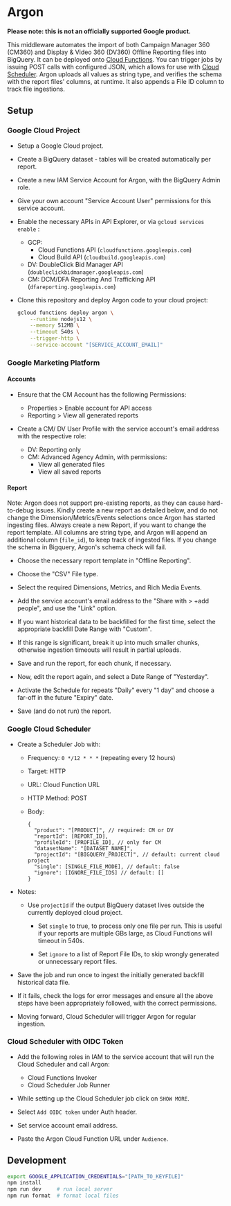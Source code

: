 # Argon

**Please note: this is not an officially supported Google product.**

This middleware automates the import of both Campaign Manager 360 (CM360) and
Display & Video 360 (DV360) Offline Reporting files into BigQuery. It can be
deployed onto [Cloud Functions](https://cloud.google.com/functions/). You
can trigger jobs by issuing POST calls with configured JSON, which allows
for use with [Cloud Scheduler](https://cloud.google.com/scheduler/). Argon
uploads all values as string type, and verifies the schema with the report
files' columns, at runtime. It also appends a File ID column to track file
ingestions.

## Setup

### Google Cloud Project

- Setup a Google Cloud project.
- Create a BigQuery dataset - tables will be created automatically per report.
- Create a new IAM Service Account for Argon, with the BigQuery Admin role.
- Give your own account "Service Account User" permissions for this service account.
- Enable the necessary APIs in API Explorer, or via `gcloud services enable` :
  - GCP:
    - Cloud Functions API (`cloudfunctions.googleapis.com`)
    - Cloud Build API (`cloudbuild.googleapis.com`)
  - DV: DoubleClick Bid Manager API (`doubleclickbidmanager.googleapis.com`)
  - CM: DCM/DFA Reporting And Trafficking API (`dfareporting.googleapis.com`)
- Clone this repository and deploy Argon code to your cloud project:

  ```sh
  gcloud functions deploy argon \
      --runtime nodejs12 \
      --memory 512MB \
      --timeout 540s \
      --trigger-http \
      --service-account "[SERVICE_ACCOUNT_EMAIL]"
  ```

### Google Marketing Platform

#### Accounts

- Ensure that the CM Account has the following Permissions:
  - Properties > Enable account for API access
  - Reporting > View all generated reports

- Create a CM/ DV User Profile with the service account's email address
  with the respective role:
  - DV: Reporting only
  - CM: Advanced Agency Admin, with permissions:
    - View all generated files
    - View all saved reports

#### Report

Note: Argon does not support pre-existing reports, as they can cause
hard-to-debug issues. Kindly create a new report as detailed below, and
do not change the Dimension/Metrics/Events selections once Argon has
started ingesting files. Always create a new Report, if you want to
change the report template. All columns are string type, and Argon will
append an additional column (`file_id`), to keep track of ingested files.
If you change the schema in Bigquery, Argon's schema check will fail.

- Choose the necessary report template in "Offline Reporting".

- Choose the "CSV" File type.

- Select the required Dimensions, Metrics, and Rich Media Events.

- Add the service account's email address to the "Share with > +add people",
  and use the "Link" option.

- If you want historical data to be backfilled for the first time,
  select the appropriate backfill Date Range with "Custom".

- If this range is significant, break it up into much smaller chunks,
  otherwise ingestion timeouts will result in partial uploads.

- Save and run the report, for each chunk, if necessary.

- Now, edit the report again, and select a Date Range of "Yesterday".

- Activate the Schedule for repeats "Daily" every "1 day" and choose a
  far-off in the future "Expiry" date.

- Save (and do not run) the report.

### Google Cloud Scheduler

- Create a Scheduler Job with:
  - Frequency: `0 */12 * * *` (repeating every 12 hours)
  - Target: HTTP
  - URL: Cloud Function URL
  - HTTP Method: POST
  - Body:

    ```json5
    {
      "product": "[PRODUCT]", // required: CM or DV
      "reportId": [REPORT_ID],
      "profileId": [PROFILE_ID], // only for CM
      "datasetName": "[DATASET_NAME]",
      "projectId": "[BIGQUERY_PROJECT]", // default: current cloud project
      "single": [SINGLE_FILE_MODE], // default: false
      "ignore": [IGNORE_FILE_IDS] // default: []
    }
    ```

- Notes:
  - Use `projectId` if the output BigQuery dataset lives outside the
    currently deployed cloud project.

    - Set `single` to true, to process only one file per run. This is
      useful if your reports are multiple GBs large, as Cloud Functions
      will timeout in 540s.

    - Set `ignore` to a list of Report File IDs, to skip wrongly generated
      or unnecessary report files.

- Save the job and run once to ingest the initially generated
  backfill historical data file.

- If it fails, check the logs for error messages and ensure all the above
  steps have been appropriately followed, with the correct permissions.

- Moving forward, Cloud Scheduler will trigger Argon for regular ingestion.

### Cloud Scheduler with OIDC Token

- Add the following roles in IAM to the service account that will run the
  Cloud Scheduler and call Argon:
  - Cloud Functions Invoker
  - Cloud Scheduler Job Runner

- While setting up the Cloud Scheduler job click on `SHOW MORE`.
- Select `Add OIDC token` under Auth header.
- Set service account email address.
- Paste the Argon Cloud Function URL under `Audience`.

## Development

```sh
export GOOGLE_APPLICATION_CREDENTIALS="[PATH_TO_KEYFILE]"
npm install
npm run dev     # run local server
npm run format  # format local files
```
